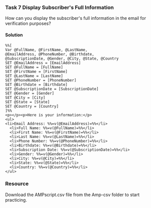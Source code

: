 ### Task 7  Display Subscriber's Full Information

How can you display the subscriber's full information in the email for verification purposes?

#### Solution
```ampscript
%%[
Var @FullName, @FirstName, @LastName,
@EmailAddress, @PhoneNumber, @Birthdate,
@SubscriptionDate, @Gender, @City, @State, @Country
SET @EmailAddress = [EmailAddress]
SET @FullName = [FullName]
SET @FirstName = [FirstName]
SET @LastName = [LastName]
SET @PhoneNumber = [PhoneNumber]
SET @Birthdate = [Birthdate]
SET @SubscriptionDate = [SubscriptionDate]
SET @Gender = [Gender]
SET @City = [City]
SET @State = [State]
SET @Country = [Country]
]%%
<p></p><p>Here is your information:</p>
<ul>
<li>Email Address: %%=v(@EmailAddress)=%%</li>
  <li>Full Name: %%=v(@FullName)=%%</li>
  <li>First Name: %%=v(@FirstName)=%%</li>
  <li>Last Name: %%=v(@LastName)=%%</li>
  <li>Phone Number: %%=v(@PhoneNumber)=%%</li>
  <li>Birthdate: %%=v(@Birthdate)=%%</li>
  <li>Subscription Date: %%=v(@SubscriptionDate)=%%</li>
  <li>Gender: %%=v(@Gender)=%%</li>
  <li>City: %%=v(@City)=%%</li>
  <li>State: %%=v(@State)=%%</li>
  <li>Country: %%=v(@Country)=%%</li>
</ul>
```
### Resource

Download the AMPscript.csv file from the Amp-csv folder to start practicing.